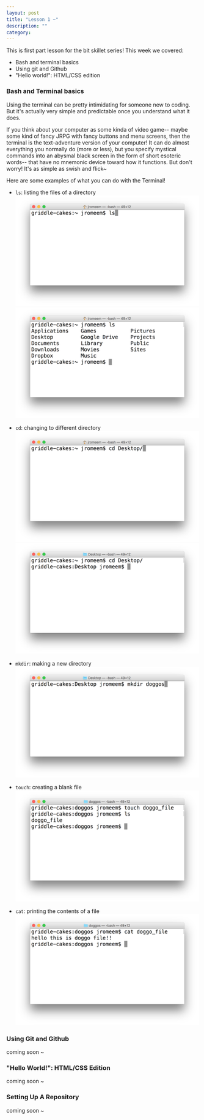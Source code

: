 ```yaml
---
layout: post
title: "Lesson 1 ~"
description: ""
category: 
---
```

This is first part lesson for the bit skillet series! This week we covered:
- Bash and terminal basics
- Using git and Github
- "Hello world!": HTML/CSS edition

### Bash and Terminal basics
Using the terminal can be pretty intimidating for someone new to coding. But it's actually very simple and predictable once you understand what it does.

If you think about your computer as some kinda of video game-- maybe some kind of fancy JRPG with fancy buttons and menu screens, then the terminal is the text-adventure version of your computer! It can do almost everything you normally do (more or less), but you specify mystical commands into an abysmal black screen in the form of short esoteric words-- that have no mnemonic device toward how it functions. But don't worry! It's as simple as swish and flick~

Here are some examples of what you can do with the Terminal!

- `ls`: listing the files of a directory
![](/assets/images/terminal/ls/ls.png)
![](/assets/images/terminal/ls/ls2.png)

- `cd`: changing to different directory
![](/assets/images/terminal/cd/cd.png)
![](/assets/images/terminal/cd/cd2.png)

- `mkdir`: making a new directory
![](/assets/images/terminal/mkdir/mkdir.png)

- `touch`: creating a blank file
![](/assets/images/terminal/touch/touch.png)

- `cat`: printing the contents of a file
![](/assets/images/terminal/cat/cat.png)

### Using Git and Github
coming soon ~

### "Hello World!": HTML/CSS Edition
coming soon ~

### Setting Up A Repository
coming soon ~
